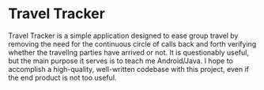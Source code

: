 Travel Tracker
=============

Travel Tracker is a simple application designed to ease group travel by removing the need for the continuous circle of calls back and forth verifying
whether the travellng parties have arrived or not. It is questionably useful, but the main purpose it serves is to teach me
Android/Java. I hope to accomplish a high-quality, well-written codebase with this project, even if the end product
is not too useful.

